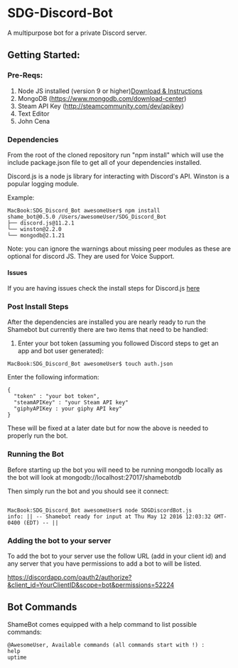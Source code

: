 # SDG-Discord-Bot
A multipurpose bot for a private Discord server.

## Getting Started:

### Pre-Reqs:

1. Node JS installed (version 9 or higher)[Download & Instructions](https://nodejs.org/en/download/)
2. MongoDB (https://www.mongodb.com/download-center)
3. Steam API Key (http://steamcommunity.com/dev/apikey)
3. Text Editor
4. John Cena

### Dependencies

From the root of the cloned repository run "npm install" which will use the include package.json file to get all of your dependencies installed.

Discord.js is a node js library for interacting with Discord's API.
Winston is a popular logging module.

Example:
```
MacBook:SDG_Discord_Bot awesomeUser$ npm install
shame_bot@0.5.0 /Users/awesomeUser/SDG_Discord_Bot
├── discord.js@11.2.1
└── winston@2.2.0
└── mongodb@2.1.21
```
Note: you can ignore the warnings about missing peer modules as these are optional for discord JS. They are used for Voice Support.

#### Issues
If you are having issues check the install steps for Discord.js [here](https://discord.js.org/#/docs/main/stable/general/welcome)


### Post Install Steps
After the dependencies are installed you are nearly ready to run the Shamebot but currently there are two items that need to be handled:

1. Enter your bot token (assuming you followed Discord steps to get an app and bot user generated):
```
MacBook:SDG_Discord_Bot awesomeUser$ touch auth.json
```
Enter the following information:
```
{
  "token" : "your bot token",
  "steamAPIKey" : "your Steam API key"
  "giphyAPIKey : your giphy API key"
}
```
These will be fixed at a later date but for now the above is needed to properly run the bot.

### Running the Bot
Before starting up the bot you will need to be running mongodb locally as the bot will look at mongodb://localhost:27017/shamebotdb

Then simply run the bot and you should see it connect:
```

MacBook:SDG_Discord_Bot awesomeUser$ node SDGDiscordBot.js
info: || -- Shamebot ready for input at Thu May 12 2016 12:03:32 GMT-0400 (EDT) -- ||
```

### Adding the bot to your server
To add the bot to your server use the follow URL (add in your client id) and any server that you have permissions to add a bot to will be listed.

https://discordapp.com/oauth2/authorize?&client_id=YourClientID&scope=bot&permissions=52224

## Bot Commands
ShameBot comes equipped with a help command to list possible commands:
```
@AwesomeUser, Available commands (all commands start with !) :
help
uptime
```
